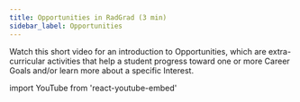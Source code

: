 ```yaml
---
title: Opportunities in RadGrad (3 min)
sidebar_label: Opportunities
---
```


Watch this short video for an introduction to Opportunities, which are extra-curricular activities that help a student progress toward one or more Career Goals and/or learn more about a specific Interest.

import YouTube from 'react-youtube-embed'

<YouTube id="QNsgON_JlXg"/>